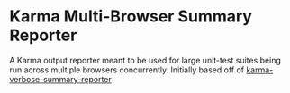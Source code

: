 Karma Multi-Browser Summary Reporter
====================================

A Karma output reporter meant to be used for large unit-test suites being run across multiple browsers concurrently. Initially based off of [karma-verbose-summary-reporter](https://github.com/pstanic/karma-verbose-summary-reporter)
